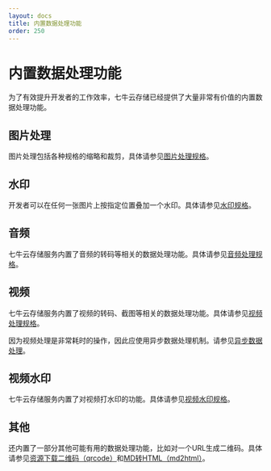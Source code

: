```yaml
---
layout: docs
title: 内置数据处理功能
order: 250
---
```


<a id="builtin-fop"></a>
# 内置数据处理功能

为了有效提升开发者的工作效率，七牛云存储已经提供了大量非常有价值的内置数据处理功能。

## 图片处理

图片处理包括各种规格的缩略和裁剪，具体请参见[图片处理规格](../../reference/fop/image/)。

## 水印

开发者可以在任何一张图片上按指定位置叠加一个水印。具体请参见[水印规格](../../reference/fop/watermark.html)。

## 音频

七牛云存储服务内置了音频的转码等相关的数据处理功能。具体请参见[音频处理规格](../../reference/fop/audio.html)。

## 视频

七牛云存储服务内置了视频的转码、截图等相关的数据处理功能。具体请参见[视频处理规格](../../reference/fop/video.html)。

因为视频处理是非常耗时的操作，因此应使用异步数据处理机制。请参见[异步数据处理](../../overview/fop/persistent-fop.html)。

## 视频水印

七牛云存储服务内置了对视频打水印的功能。具体请参见[视频水印规格](../../reference/fop/video-watermark.html)。

## 其他

还内置了一部分其他可能有用的数据处理功能，比如对一个URL生成二维码。具体请参见[资源下载二维码（qrcode）](../../reference/fop/qrcode.html)和[MD转HTML（md2html）](../../reference/fop/md2html.html)。
